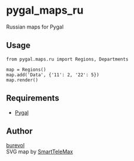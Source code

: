 # pygal_maps_ru  

Russian maps for Pygal

## Usage

~~~~
from pygal.maps.ru import Regions, Departments

map = Regions()
map.add('Data', {'11': 2, '22': 5})
map.render()
~~~~

## Requirements

* [Pygal](https://github.com/Kozea/pygal) 

## Author
[burevol](https://github.com/burevol)   
SVG map by [SmartTeleMax](https://github.com/SmartTeleMax)